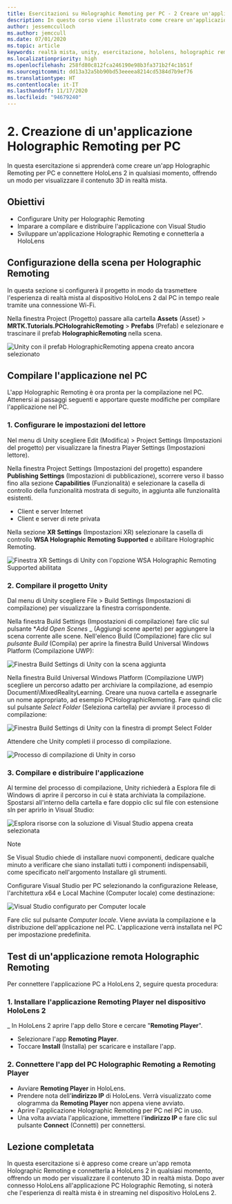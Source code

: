 ```yaml
---
title: Esercitazioni su Holographic Remoting per PC - 2 Creare un'applicazione Holographic Remoting per PC
description: In questo corso viene illustrato come creare un'applicazione per PC per usare in remoto un'esperienza di realtà mista da PC a HoloLens 2.
author: jessemcculloch
ms.author: jemccull
ms.date: 07/01/2020
ms.topic: article
keywords: realtà mista, unity, esercitazione, hololens, holographic remoting per PC, Visual Studio
ms.localizationpriority: high
ms.openlocfilehash: 258fd80c812fca246190e98b3fa371b2f4c1b51f
ms.sourcegitcommit: dd13a32a5bb90bd53eeeea8214cd5384d7b9ef76
ms.translationtype: HT
ms.contentlocale: it-IT
ms.lasthandoff: 11/17/2020
ms.locfileid: "94679240"
---
```

# <a name="2-creating-a-holographic-remoting-pc-application"></a>2. Creazione di un'applicazione Holographic Remoting per PC

In questa esercitazione si apprenderà come creare un'app Holographic Remoting per PC e connettere HoloLens 2 in qualsiasi momento, offrendo un modo per visualizzare il contenuto 3D in realtà mista.

## <a name="objectives"></a>Obiettivi

* Configurare Unity per Holographic Remoting
* Imparare a compilare e distribuire l'applicazione con Visual Studio
* Sviluppare un'applicazione Holographic Remoting e connetterla a HoloLens

## <a name="configuring-your-scene-for-holographic-remoting"></a>Configurazione della scena per Holographic Remoting

In questa sezione si configurerà il progetto in modo da trasmettere l'esperienza di realtà mista al dispositivo HoloLens 2 dal PC in tempo reale tramite una connessione Wi-Fi.

Nella finestra Project (Progetto) passare alla cartella **Assets** (Asset)  > **MRTK.Tutorials.PCHolograhicRemoting** > **Prefabs** (Prefab) e selezionare e trascinare il prefab **HolographicRemoting** nella scena.

![Unity con il prefab HolographicRemoting appena creato ancora selezionato](images/mrlearning-pc-holographic-remoting/Tutorial2-Section1-Step1-1.png)

## <a name="build-your-application-to-pc"></a>Compilare l'applicazione nel PC

L'app Holographic Remoting è ora pronta per la compilazione nel PC. Attenersi ai passaggi seguenti e apportare queste modifiche per compilare l'applicazione nel PC.

### <a name="1-set-the-player-settings"></a>1. Configurare le impostazioni del lettore

Nel menu di Unity scegliere Edit (Modifica) > Project Settings (Impostazioni del progetto) per visualizzare la finestra Player Settings (Impostazioni lettore).

Nella finestra Project Settings (Impostazioni del progetto) espandere **Publishing Settings** (Impostazioni di pubblicazione), scorrere verso il basso fino alla sezione **Capabilities** (Funzionalità) e selezionare la casella di controllo della funzionalità mostrata di seguito, in aggiunta alle funzionalità esistenti.

* Client e server Internet
* Client e server di rete privata

Nella sezione **XR Settings** (Impostazioni XR) selezionare la casella di controllo **WSA Holographic Remoting Supported** e abilitare Holographic Remoting.

![Finestra XR Settings di Unity con l'opzione WSA Holographic Remoting Supported abilitata](images/mrlearning-pc-holographic-remoting/Tutorial2-Section2-Step1-1.png)

### <a name="2-build-the-unity-project"></a>2. Compilare il progetto Unity

Dal menu di Unity scegliere File > Build Settings (Impostazioni di compilazione) per visualizzare la finestra corrispondente.

Nella finestra Build Settings (Impostazioni di compilazione) fare clic sul pulsante **_Add Open Scenes_* _ (Aggiungi scene aperte) per aggiungere la scena corrente alle scene. Nell'elenco Build (Compilazione) fare clic sul _*_pulsante Build_*_ (Compila) per aprire la finestra Build Universal Windows Platform (Compilazione UWP):

![Finestra Build Settings di Unity con la scena aggiunta](images/mrlearning-pc-holographic-remoting/Tutorial2-Section2-Step2-1.png)

Nella finestra Build Universal Windows Platform (Compilazione UWP) scegliere un percorso adatto per archiviare la compilazione, ad esempio Documenti\MixedRealityLearning. Creare una nuova cartella e assegnarle un nome appropriato, ad esempio PCHolographicRemoting. Fare quindi clic sul pulsante _*_Select Folder_*_ (Seleziona cartella) per avviare il processo di compilazione:

![Finestra Build Settings di Unity con la finestra di prompt Select Folder](images/mrlearning-pc-holographic-remoting/Tutorial2-Section2-Step2-2.png)

Attendere che Unity completi il processo di compilazione.

![Processo di compilazione di Unity in corso](images/mrlearning-pc-holographic-remoting/Tutorial2-Section2-Step2-3.png)

### <a name="3-build-and-deploy-the-application"></a>3. Compilare e distribuire l'applicazione

Al termine del processo di compilazione, Unity richiederà a Esplora file di Windows di aprire il percorso in cui è stata archiviata la compilazione. Spostarsi all'interno della cartella e fare doppio clic sul file con estensione sln per aprirlo in Visual Studio:

![Esplora risorse con la soluzione di Visual Studio appena creata selezionata](images/mrlearning-pc-holographic-remoting/Tutorial2-Section2-Step3-1.png)

> [!NOTE]
> Se Visual Studio chiede di installare nuovi componenti, dedicare qualche minuto a verificare che siano installati tutti i componenti indispensabili, come specificato nell'argomento Installare gli strumenti.

Configurare Visual Studio per PC selezionando la configurazione Release, l'architettura x64 e Local Machine (Computer locale) come destinazione:

![Visual Studio configurato per Computer locale](images/mrlearning-pc-holographic-remoting/Tutorial2-Section2-Step3-2.png)

Fare clic sul pulsante _*_Computer locale_*_. Viene avviata la compilazione e la distribuzione dell'applicazione nel PC. L'applicazione verrà installata nel PC per impostazione predefinita.

## <a name="testing-holographic-remoting-remote-application"></a>Test di un'applicazione remota Holographic Remoting

Per connettere l'applicazione PC a HoloLens 2, seguire questa procedura:

### <a name="1-install-the-remoting-player-application-on-hololens-2-device"></a>1. Installare l'applicazione Remoting Player nel dispositivo HoloLens 2

_ In HoloLens 2 aprire l'app dello Store e cercare "**Remoting Player**".
* Selezionare l'app **Remoting Player**.
* Toccare **Install** (Installa) per scaricare e installare l'app.

### <a name="2-connect-the-holographic-remoting-pc-app-to-the-remoting-player"></a>2. Connettere l'app del PC Holographic Remoting a Remoting Player

* Avviare **Remoting Player** in HoloLens.
* Prendere nota dell'**indirizzo IP** di HoloLens. Verrà visualizzato come ologramma da **Remoting Player** non appena viene avviato.
* Aprire l'applicazione Holographic Remoting per PC nel PC in uso.
* Una volta avviata l'applicazione, immettere l'**indirizzo IP** e fare clic sul pulsante **Connect** (Connetti) per connettersi.

## <a name="congratulations"></a>Lezione completata

In questa esercitazione si è appreso come creare un'app remota Holographic Remoting e connetterla a HoloLens 2 in qualsiasi momento, offrendo un modo per visualizzare il contenuto 3D in realtà mista. Dopo aver connesso HoloLens all'applicazione PC Holographic Remoting, si noterà che l'esperienza di realtà mista è in streaming nel dispositivo HoloLens 2.
